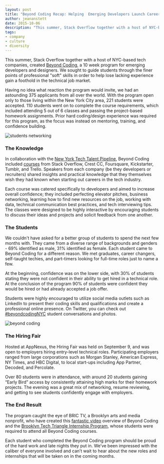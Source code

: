 ```yaml
---
layout: post
title: "Beyond Coding Recap: Helping  Emerging Developers Launch Careers"
author: jeananstett
date: 2015-10-06
description: "This summer, Stack Overflow together with a host of NYC-based tech companies, created Beyond Coding, a 10 week program for emerging developers and designers. We sought to guide students through the finer points of professional 'soft' skills in order to help those lacking experience gain a foothold in the technical job market."
tags: 
- company
- culture
- diversity
---
```


This summer, Stack Overflow together with a host of NYC-based tech companies, created [Beyond Coding](https://www.beyondcoding.io/), a 10 week program for emerging developers and designers. We sought to guide students through the finer points of professional "soft" skills in order to help lose lacking experience gain a foothold in the technical job market.  

Having no idea what reaction the program would invite, we had an astounding 375 applicants from all over the world. With the program open only to those living within the New York City area, 221 students were accepted. 110 students went on to complete the course requirements, which included attending 5 out of 6 classes and passing the project-based homework assignments. Prior hard coding/design experience was required for this program, as the focus was instead on mentoring, training, and confidence building.

![students networking](http://oi58.tinypic.com/2iue1zm.jpg)

### The Knowledge

In collaboration with the [New York Tech Talent Pipeline](http://www.techtalentpipeline.nyc/), Beyond Coding included [courses](https://www.beyondcoding.io/#courses) from Stack Overflow, Crest CC, Foursquare, Kickstarter, Tumblr, and Trello. Speakers from each company (be they developers or recruiters) shared insights and practical knowledge that they themselves wish they had known when starting out careers in the tech industry. 

Each course was catered specifically to developers and aimed to increase overall confidence; they included perfecting elevator pitches, business networking, learning how to find new resources on the job, working with data, technical communication best practices, and tech interviewing tips. The classes were designed to be highly interactive by encouraging students to discuss their ideas and projects and solicit feedback from one another.

### The Students

We couldn't have asked for a better group of students to spend the next few months with. They came from a diverse range of backgrounds and genders - 69% identified as male, 31% identified as female. Each student came to Beyond Coding for a different reason. We met graduates, career changers, self-taught techies, and part-timers looking for full-time roles just to name a few.

At the beginning, confidence was on the lower side, with 30% of students stating they were not confident in their ability to get hired in a technical role. At the conclusion of the program 90% of students were confident they would be hired or had already accepted a job offer. 

Students were highly encouraged to utilize social media outlets such as LinkedIn to present their coding skills and qualifications and create a professional online presence. On Twitter, you can check out [#beyondcodingNYC](https://twitter.com/search?src=typd&q=%23beyondcodingnyc) student conversations and photos. 

![beyond coding](http://oi59.tinypic.com/2pqqmpe.jpg)

### The Hiring Fair

Hosted at AppNexus, the Hiring Fair was held on September 9, and was open to employers hiring entry-level technical roles. Participating employers ranged from large corporations such as Morgan Stanley, American Express, NY Times, and HBC Digital, to local start-ups including App Partner, Decoded, and Percolate.

Over 80 students were in attendance, with around 20 students gaining “Early Bird” access by consistently attaining high marks for their homework projects. The evening was a great mix of networking, resume reviewing, and getting to see students confidently engage with employers.

### The End Result

The program caught the eye of BRIC TV, a Brooklyn arts and media nonprofit, who have created this [fantastic video](https://www.youtube.com/watch?v=EiEs_kwGs1w) overview of Beyond Coding and the [Brooklyn Tech Triangle Internship Program](http://www.nyc.gov/html/sbs/wf1/html/develop/bttip.shtml), whose students were required to attend all Beyond Coding courses.

Each student who completed the Beyond Coding program should be proud of the hard work and late nights they put in. We’ve been impressed with the caliber of everyone involved and can’t wait to hear about the new roles and internships that will be taken on in the coming months. 
